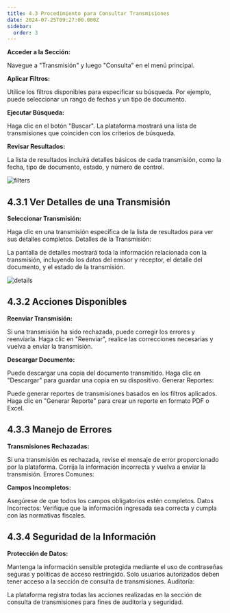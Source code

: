 ```yaml
---
title: 4.3 Procedimiento para Consultar Transmisiones
date: 2024-07-25T09:27:00.000Z
sidebar:
  order: 3
---
```

**Acceder a la Sección:**

Navegue a "Transmisión" y luego "Consulta" en el menú principal.

**Aplicar Filtros:**

Utilice los filtros disponibles para especificar su búsqueda. Por ejemplo, puede seleccionar un rango de fechas y un tipo de documento.

**Ejecutar Búsqueda:**

Haga clic en el botón "Buscar". La plataforma mostrará una lista de transmisiones que coinciden con los criterios de búsqueda.

**Revisar Resultados:**

La lista de resultados incluirá detalles básicos de cada transmisión, como la fecha, tipo de documento, estado, y número de control.

![filters](/images/uploads/uso_de_filtros_consultas.gif "Uso de filtros consultas")

## 4.3.1 Ver Detalles de una Transmisión

**Seleccionar Transmisión:**

Haga clic en una transmisión específica de la lista de resultados para ver sus detalles completos.
Detalles de la Transmisión:

La pantalla de detalles mostrará toda la información relacionada con la transmisión, incluyendo los datos del emisor y receptor, el detalle del documento, y el estado de la transmisión.

![details](/images/uploads/detalles_transmision.gif "Detalles de la transmisión")

## 4.3.2 Acciones Disponibles

**Reenviar Transmisión:**

Si una transmisión ha sido rechazada, puede corregir los errores y reenviarla.
Haga clic en "Reenviar", realice las correcciones necesarias y vuelva a enviar la transmisión.

**Descargar Documento:**

Puede descargar una copia del documento transmitido.
Haga clic en "Descargar" para guardar una copia en su dispositivo.
Generar Reportes:

Puede generar reportes de transmisiones basados en los filtros aplicados.
Haga clic en "Generar Reporte" para crear un reporte en formato PDF o Excel.

## 4.3.3 Manejo de Errores

**Transmisiones Rechazadas:**

Si una transmisión es rechazada, revise el mensaje de error proporcionado por la plataforma.
Corrija la información incorrecta y vuelva a enviar la transmisión.
Errores Comunes:

**Campos Incompletos:**

Asegúrese de que todos los campos obligatorios estén completos.
Datos Incorrectos: Verifique que la información ingresada sea correcta y cumpla con las normativas fiscales.

## 4.3.4 Seguridad de la Información

**Protección de Datos:**

Mantenga la información sensible protegida mediante el uso de contraseñas seguras y políticas de acceso restringido.
Solo usuarios autorizados deben tener acceso a la sección de consulta de transmisiones.
Auditoría:

La plataforma registra todas las acciones realizadas en la sección de consulta de transmisiones para fines de auditoría y seguridad.
